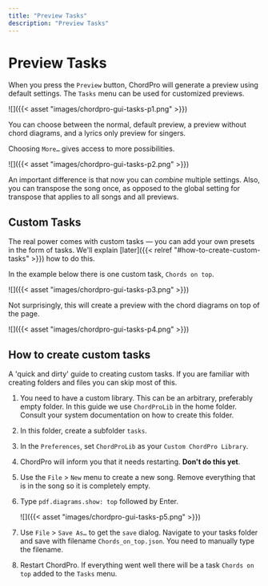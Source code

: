 ```yaml
---
title: "Preview Tasks"
description: "Preview Tasks"
---
```


# Preview Tasks

When you press the `Preview` button, ChordPro will generate a preview
using default settings. The `Tasks` menu can be used for customized
previews.

![]({{< asset "images/chordpro-gui-tasks-p1.png" >}})

You can choose between the normal, default preview, a preview without
chord diagrams, and a lyrics only preview for singers.

Choosing `More…` gives access to more possibilities.

![]({{< asset "images/chordpro-gui-tasks-p2.png" >}})

An important difference is that now you can *combine* multiple
settings. Also, you can transpose the song once, as opposed to the
global setting for transpose that applies to all songs and all
previews.

## Custom Tasks

The real power comes with custom tasks — you can add your own presets
in the form of tasks. We'll explain 
[later]({{< relref "#how-to-create-custom-tasks" >}}) how to do this.

In the example below there is one custom task, `Chords on top`. 

![]({{< asset "images/chordpro-gui-tasks-p3.png" >}})

Not surprisingly, this will create a preview with the chord diagrams
on top of the page.

![]({{< asset "images/chordpro-gui-tasks-p4.png" >}})

## How to create custom tasks

A 'quick and dirty' guide to creating custom tasks. If you are
familiar with creating folders and files you can skip most of this.

1. You need to have a custom library. This can be an arbitrary,
   preferably empty folder. In this guide we use `ChordProLib` in the
   home folder. Consult your system documentation on how to create
   this folder.
   
2. In this folder, create a subfolder `tasks`.

3. In the `Preferences`, set `ChordProLib` as your `Custom ChordPro
   Library`.
   
4. ChordPro will inform you that it needs restarting. **Don't do this
   yet**.
   
5. Use the `File` > `New` menu to create a new song. Remove everything
   that is in the song so it is completely empty.
   
6. Type `pdf.diagrams.show: top` followed by Enter. 

   ![]({{< asset "images/chordpro-gui-tasks-p5.png" >}})

7. Use `File` > `Save As…` to get the `save` dialog. Navigate to your
   tasks folder and save with filename `Chords_on_top.json`. You need
   to manually type the filename.
   
8. Restart ChordPro. If everything went well there will be a task
   `Chords on top` added to the `Tasks` menu.
